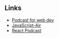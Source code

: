 ## Links

- [Podcast for web dev](https://syntax.fm/)
- [JavaScript-Air](https://javascriptair.com/)
- [React Podcast](https://reactpodcast.com/)
